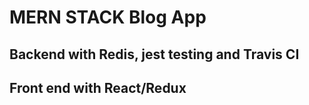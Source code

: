 # MERN STACK Blog App
## Backend with Redis, jest testing and Travis CI
## Front end with React/Redux